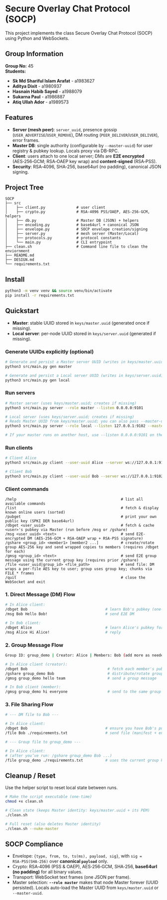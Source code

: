 # Secure Overlay Chat Protocol (SOCP)


This project implements the class Secure Overlay Chat Protocol (SOCP) using Python and WebSockets.

## Group Information

**Group No:**  45  
**Students:**
- **Sk Md Shariful Islam Arafat** - a1983627 
- **Aditya Dixit** - a1980937  
- **Hasnain Habib Sayed** - a1988079  
- **Sukarna Paul** - a1986887
- **Atiq Ullah Ador** - a1989573 

## Features
- **Server (mesh peer)**: `server_uuid`, presence gossip (`USER_ADVERTISE`/`USER_REMOVE`), DM routing (`PEER_DELIVER`/`USER_DELIVER`), error frames.
- **Master DB**: single authority (configurable by `--master-uuid`) for user registry & pubkey lookup. Locals proxy via DB-RPC.
- **Client**: users attach to one local server; DMs are **E2E encrypted** (AES‑256‑GCM; RSA‑OAEP key wrap) and **content‑signed** (RSA‑PSS).
- **Security**: RSA‑4096, SHA‑256, base64url (no padding), canonical JSON signing.

## Project Tree
```
SOCP
├── src                               
│    ├── client.py              # user client
│    ├── crypto.py              # RSA-4096 PSS/OAEP, AES-256-GCM, helpers
│    ├── db.py                  # Master DB (JSON) + helpers
│    ├── encoding.py            # base64url + canonical JSON
│    ├── envelope.py            # SOCP envelope creation/signing
│    ├── server.py              # mesh server (Master/Local)
│    ├── protocols.py           # protocol constants
│    └── main.py                # CLI entrypoint
├── clean.sh                    # Command line file to clean the enviornment
├── README.md
├── DESIGN.md
└── requirements.txt
```

## Install
```bash
python3 -m venv venv && source venv/bin/activate
pip install -r requirements.txt
```

## Quickstart
- **Master**: stable UUID stored in `keys/master.uuid` (generated once if missing).
- **Local server**: per-node UUID stored in `keys/server.uuid` (generated if missing).

### Generate UUIDs explicitly (optional)
```bash
# Generate and persist a Master server UUID (writes in keys/master.uuid)
python3 src/main.py gen master

# Generate and persist a Local server UUID (writes in keys/server.uuid)
python3 src/main.py gen local
```

### Run servers
```bash
# Master server (uses keys/master.uuid; creates if missing)
python3 src/main.py server --role master --listen 0.0.0.0:9101

# Local server (uses keys/server.uuid; creates if missing)
# Reads Master UUID from keys/master.uuid; you can also pass --master-uuid to override
python3 src/main.py server --role local --listen 127.0.0.1:9102 --master-url ws://127.0.0.1:9101

# If your master runs on another host, use --listen 0.0.0.0:9101 on the master and --master-url ws://<MASTER_IP>:9101 on locals.
```

### Run clients
```bash
# Client Alice
python3 src/main.py client --user-uuid Alice --server ws://127.0.0.1:9101

# Client Bob
python3 src/main.py client --user-uuid Bob --server ws://127.0.0.1:9102
```

### Client commands
```
/help                                               # list all available commands
/list                                               # fetch & display known online users (sorted)
/pubget                                             # print your own public key (SPKI DER base64url)
/dbget <user_uuid>                                  # fetch & cache <user>'s pubkey via Master (run before /msg or /gshare)
/msg <user_uuid> <text>                             # send E2E-encrypted DM (AES-256-GCM + RSA-OAEP wrap + RSA-PSS signature)
/gshare <group_id> <member1> [member2 ...]          # create/rotate group AES-256 key and send wrapped copies to members (requires /dbget for each)
/gmsg <group_id> <text>                             # send E2E group message using the current group key (requires prior /gshare)
/file <user_uuid|group_id> <file_path>              # send file: DM wraps a per-file AES key to user; group uses group key; chunks via FILE_* frames
/quit                                               # close the WebSocket and exit
```

### 1. Direct Message (DM) Flow
```bash
# In Alice client:
/dbget Bob                                   # learn Bob's pubkey (one-time)
/msg Bob Hello Bob!                          # send E2E DM

# In Bob client:
/dbget Alice                                 # learn Alice's pubkey for replies
/msg Alice Hi Alice!                         # reply
```

### 2. Group Message Flow
```bash
Group ID: group_demo | Creator: Alice | Members: Bob (add more as needed)

# In Alice client (creator):
/dbget Bob                                    # fetch each member's pubkey (repeat for all members)
/gshare group_demo Bob                        # distribute/rotate group key to members
/gmsg group_demo hello team                   # send a group message

# In Bob client (member):
/gmsg group_demo hi everyone                  # send to the same group (after receiving key via /gshare)
```

### 3. File Sharing Flow

```bash
# --- DM file to Bob ---

# In Alice client:
/dbget Bob                                   # ensure you have Bob's pubkey
/file Bob ./requirements.txt                 # send file (manifest + encrypted chunks)

# --- Group file to group_demo ---

# In Alice client:
# (after you’ve run: /gshare group_demo Bob ...)
/file group_demo ./requirements.txt          # uses the current group key; no per-chunk wrapping
```

## Cleanup / Reset

Use the helper script to reset local state between runs.

```bash
# Make the script executable (one-time)
chmod +x clean.sh

# Clean state (keeps Master identity: keys/master.uuid + its PEM)
./clean.sh

# Full reset (also deletes Master identity)
./clean.sh --nuke-master
```

## SOCP Compliance
- Envelope: `{type, from, to, ts(ms), payload, sig}`, with `sig = RSA‑PSS(SHA‑256)` over **canonical `payload`** only.
- Crypto: RSA‑4096 (PSS & OAEP), AES‑256‑GCM, SHA‑256, **base64url (no padding)** for all binary values.
- Transport: WebSocket text frames (one JSON per frame).
- Master selection: **`--role master`** makes that node Master forever (UUID persisted). Locals auto-load the Master UUID from `keys/master.uuid` or `--master-uuid`.
